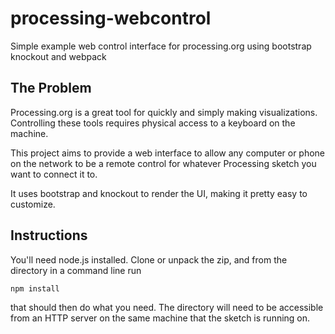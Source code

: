 # processing-webcontrol
Simple example web control interface for processing.org using bootstrap knockout and webpack

## The Problem ##
Processing.org is a great tool for quickly and simply making visualizations. Controlling
these tools requires physical access to a keyboard on the machine.

This project aims to provide a web interface to allow any computer or phone on the network 
to be a remote control for whatever Processing sketch you want to connect it to.

It uses bootstrap and knockout to render the UI, making it pretty easy to customize.

## Instructions ##
You'll need node.js installed. Clone or unpack the zip, and from the directory in a command 
line run

    npm install

that should then do what you need. The directory will need to be accessible from an HTTP server
on the same machine that the sketch is running on.
